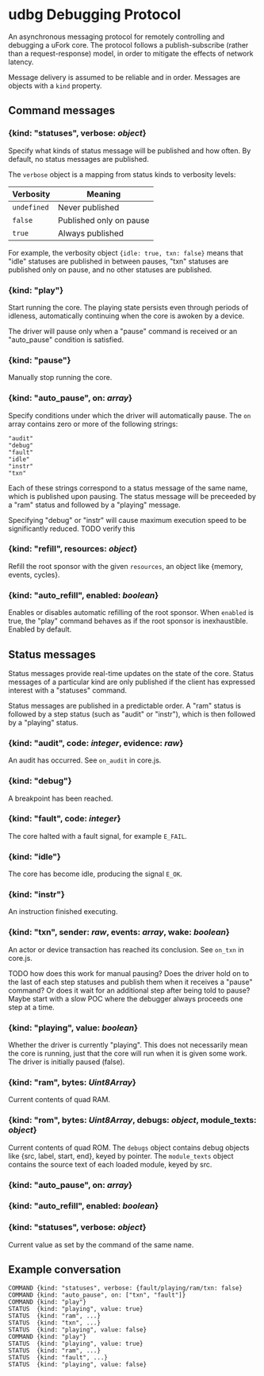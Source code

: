# udbg Debugging Protocol

An asynchronous messaging protocol for remotely controlling and debugging a
uFork core. The protocol follows a publish-subscribe (rather than a
request-response) model, in order to mitigate the effects of network latency.

Message delivery is assumed to be reliable and in order.
Messages are objects with a `kind` property.

## Command messages

### {kind: "statuses", verbose: _object_}

Specify what kinds of status message will be published and how often. By
default, no status messages are published.

The `verbose` object is a mapping from status kinds to verbosity levels:

Verbosity   | Meaning
------------|---------------------------
`undefined` | Never published
`false`     | Published only on pause
`true`      | Always published

For example, the verbosity object `{idle: true, txn: false}` means that "idle"
statuses are published in between pauses, "txn" statuses are published only on
pause, and no other statuses are published.

### {kind: "play"}

Start running the core. The playing state persists even through periods of
idleness, automatically continuing when the core is awoken by a device.

The driver will pause only when a "pause" command is received or an "auto_pause"
condition is satisfied.

### {kind: "pause"}

Manually stop running the core.

### {kind: "auto_pause", on: _array_}

Specify conditions under which the driver will automatically pause.
The `on` array contains zero or more of the following strings:

    "audit"
    "debug"
    "fault"
    "idle"
    "instr"
    "txn"

Each of these strings correspond to a status message of the same name, which is
published upon pausing. The status message will be preceeded by a "ram" status
and followed by a "playing" message.

Specifying "debug" or "instr" will cause maximum execution speed to be
significantly reduced. TODO verify this

### {kind: "refill", resources: _object_}

Refill the root sponsor with the given `resources`, an object like
{memory, events, cycles}.

### {kind: "auto_refill", enabled: _boolean_}

Enables or disables automatic refilling of the root sponsor.
When `enabled` is true, the "play" command behaves as if the root
sponsor is inexhaustible. Enabled by default.

## Status messages

Status messages provide real-time updates on the state of the core. Status
messages of a particular kind are only published if the client has expressed
interest with a "statuses" command.

Status messages are published in a predictable order. A "ram" status is
followed by a step status (such as "audit" or "instr"), which is then
followed by a "playing" status.

### {kind: "audit", code: _integer_, evidence: _raw_}

An audit has occurred. See `on_audit` in core.js.

### {kind: "debug"}

A breakpoint has been reached.

### {kind: "fault", code: _integer_}

The core halted with a fault signal, for example `E_FAIL`.

### {kind: "idle"}

The core has become idle, producing the signal `E_OK`.

### {kind: "instr"}

An instruction finished executing.

### {kind: "txn", sender: _raw_, events: _array_, wake: _boolean_}

An actor or device transaction has reached its conclusion.
See `on_txn` in core.js.

TODO how does this work for manual pausing? Does the driver hold on to the last
of each step statuses and publish them when it receives a "pause" command? Or
does it wait for an additional step after being told to pause? Maybe start with
a slow POC where the debugger always proceeds one step at a time.

### {kind: "playing", value: _boolean_}

Whether the driver is currently "playing". This does not necessarily
mean the core is running, just that the core will run when it is given
some work. The driver is initially paused (false).

### {kind: "ram", bytes: _Uint8Array_}

Current contents of quad RAM.

### {kind: "rom", bytes: _Uint8Array_, debugs: _object_, module_texts: _object_}

Current contents of quad ROM. The `debugs` object contains debug objects
like {src, label, start, end}, keyed by pointer. The `module_texts`
object contains the source text of each loaded module, keyed by src.

### {kind: "auto_pause", on: _array_}
### {kind: "auto_refill", enabled: _boolean_}
### {kind: "statuses", verbose: _object_}

Current value as set by the command of the same name.

## Example conversation

    COMMAND {kind: "statuses", verbose: {fault/playing/ram/txn: false}
    COMMAND {kind: "auto_pause", on: ["txn", "fault"]}
    COMMAND {kind: "play"}
    STATUS  {kind: "playing", value: true}
    STATUS  {kind: "ram", ...}
    STATUS  {kind: "txn", ...}
    STATUS  {kind: "playing", value: false}
    COMMAND {kind: "play"}
    STATUS  {kind: "playing", value: true}
    STATUS  {kind: "ram", ...}
    STATUS  {kind: "fault", ...}
    STATUS  {kind: "playing", value: false}
